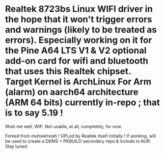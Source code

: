 # Realtek 8723bs Linux WIFI driver in the hope that it won't trigger errors and warnings (likely to be treated as errors). Especially working on it for the Pine A64 LTS V1 & V2 optional add-on card for wifi and bluetooth that uses this Realtek chipset. Target Kernel is ArchLinux For Arm (alarm) on aarch64 architecture (ARM 64 bits) currently in-repo ; that is to say 5.19 !

Wish me well. WIP. Not usable, at all, completely, for now. 

Forked from muhviehstah ! GPLed by Realtek itself initially ! If working, will be used to create a DKMS + PKBUILD secondary repo & include in AUR. Stay tuned. 
